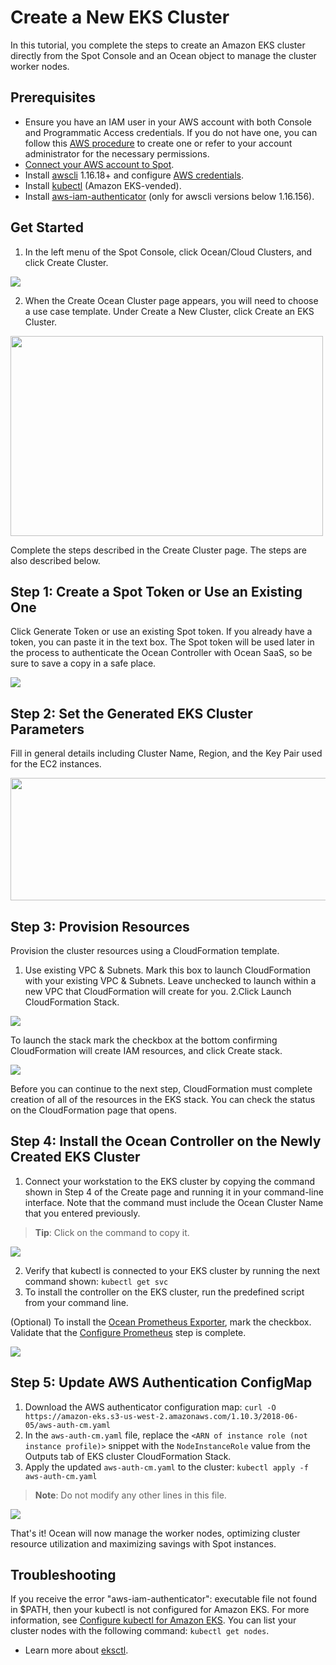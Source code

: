 # Create a New EKS Cluster

In this tutorial, you complete the steps to create an Amazon EKS cluster directly from the Spot Console and an Ocean object to manage the cluster worker nodes.

## Prerequisites

- Ensure you have an IAM user in your AWS account with both Console and Programmatic Access credentials. If you do not have one, you can follow this [AWS procedure](https://docs.aws.amazon.com/IAM/latest/UserGuide/id_users_create.html) to create one or refer to your account administrator for the necessary permissions.
- [Connect your AWS account to Spot](connect-your-cloud-provider/aws-account).
- Install [awscli](https://docs.aws.amazon.com/cli/latest/userguide/installing.html) 1.16.18+ and configure [AWS credentials](https://docs.aws.amazon.com/cli/latest/userguide/cli-configure-quickstart.html#cli-configure-quickstart-config).
- Install [kubectl](https://docs.aws.amazon.com/eks/latest/userguide/install-kubectl.html) (Amazon EKS-vended).
- Install [aws-iam-authenticator](https://docs.aws.amazon.com/eks/latest/userguide/install-aws-iam-authenticator.html) (only for awscli versions below 1.16.156).

## Get Started

1. In the left menu of the Spot Console, click Ocean/Cloud Clusters, and click Create Cluster.

<img src="/ocean/_media/create-cluster.png" />

2. When the Create Ocean Cluster page appears, you will need to choose a use case template. Under Create a New Cluster, click Create an EKS Cluster.

<img src="/ocean/_media/create-new-eks.png" width="500" height="320" />

Complete the steps described in the Create Cluster page. The steps are also described below.

## Step 1: Create a Spot Token or Use an Existing One

Click Generate Token or use an existing Spot token. If you already have a token, you can paste it in the text box. The Spot token will be used later in the process to authenticate the Ocean Controller with Ocean SaaS, so be sure to save a copy in a safe place.

<img src="/ocean/_media/new-eks-step1.png" />

## Step 2: Set the Generated EKS Cluster Parameters

Fill in general details including Cluster Name, Region, and the Key Pair used for the EC2 instances.

<img src="/ocean/_media/new-eks-step2.png" width="600" height="196" />

## Step 3: Provision Resources

Provision the cluster resources using a CloudFormation template.

1. Use existing VPC & Subnets. Mark this box to launch CloudFormation with your existing VPC & Subnets. Leave unchecked to launch within a new VPC that CloudFormation will create for you.
   2.Click Launch CloudFormation Stack.

<img src="/ocean/_media/new-eks-step3.png" />

To launch the stack mark the checkbox at the bottom confirming CloudFormation will create IAM resources, and click Create stack.

<img src="/ocean/_media/new-eks-step3-a.png" />

Before you can continue to the next step, CloudFormation must complete creation of all of the resources in the EKS stack. You can check the status on the CloudFormation page that opens.

## Step 4: Install the Ocean Controller on the Newly Created EKS Cluster

1. Connect your workstation to the EKS cluster by copying the command shown in Step 4 of the Create page and running it in your command-line interface. Note that the command must include the Ocean Cluster Name that you entered previously.

> **Tip**: Click on the command to copy it.

<img src="/ocean/_media/new-eks-step4-c.png" />

2. Verify that kubectl is connected to your EKS cluster by running the next command shown:
   `kubectl get svc`
3. To install the controller on the EKS cluster, run the predefined script from your command line.

(Optional) To install the [Ocean Prometheus Exporter](ocean/tools-and-integrations/prometheus/scrape), mark the checkbox. Validate that the [Configure Prometheus](ocean/tools-and-integrations/prometheus/) step is complete.

<img src="/ocean/_media/new-eks-step4-d.png" />

## Step 5: Update AWS Authentication ConfigMap

1. Download the AWS authenticator configuration map:
   `curl -O https://amazon-eks.s3-us-west-2.amazonaws.com/1.10.3/2018-06-05/aws-auth-cm.yaml`
2. In the `aws-auth-cm.yaml` file, replace the `<ARN of instance role (not instance profile)>` snippet with the `NodeInstanceRole` value from the Outputs tab of EKS cluster CloudFormation Stack.
3. Apply the updated `aws-auth-cm.yaml` to the cluster:
   `kubectl apply -f aws-auth-cm.yaml`

> **Note**: Do not modify any other lines in this file.

<img src="/ocean/_media/new-eks-step5.png" />

That's it! Ocean will now manage the worker nodes, optimizing cluster resource utilization and maximizing savings with Spot instances.

## Troubleshooting

If you receive the error "aws-iam-authenticator": executable file not found in \$PATH, then your kubectl is not configured for Amazon EKS. For more information, see [Configure kubectl for Amazon EKS](https://docs.aws.amazon.com/eks/latest/userguide/configure-kubectl.html).
You can list your cluster nodes with the following command:
`kubectl get nodes`.

- Learn more about [eksctl](https://github.com/spotinst/weaveworks-eksctl).
